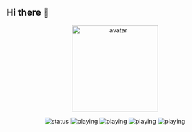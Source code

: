 ## Hi there 👋

<p align="center">
  <img src="https://r2.haunt.gg/avatar/3f7fd6a8-9ec0-4bdd-a319-bbc9df0bd9ea.jpeg" alt="avatar" width="200" />
</p>

<p align="center">
  <img src="https://api.statusbadges.me/badge/status/864135836727508994" alt="status" />
  <img src="https://api.statusbadges.me/badge/playing/864135836727508994" alt="playing" />
  <img src="https://api.statusbadges.me/badge/vscode/864135836727508994" alt="playing" />
  <img src="https://api.statusbadges.me/badge/spotify/864135836727508994" alt="playing" />
  <img src="https://lastfm-recently-played.vercel.app/api?user=jxstpyxonn" alt="playing" />
</p>